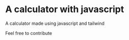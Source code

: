 # A calculator with javascript

A calculator made using javascript and tailwind

Feel free to contribute

